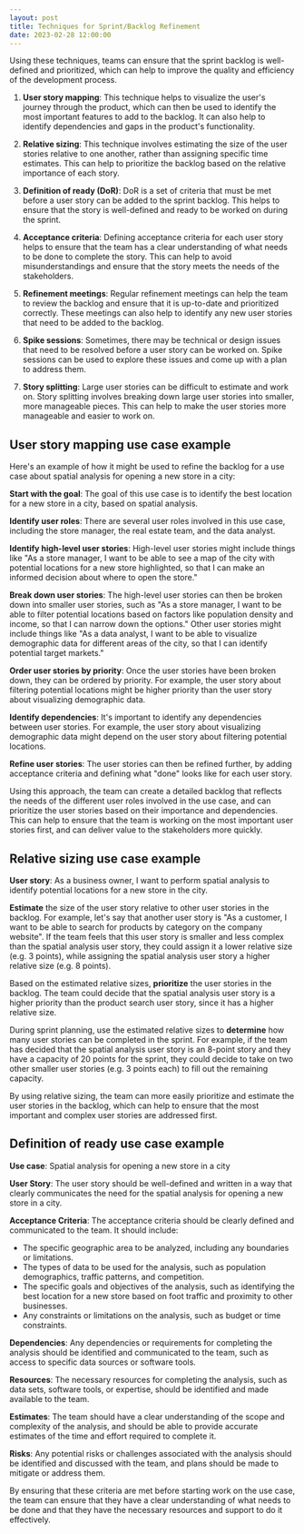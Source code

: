 ```yaml
---
layout: post
title: Techniques for Sprint/Backlog Refinement
date: 2023-02-28 12:00:00
---
```

Using these techniques, teams can ensure that the sprint backlog is well-defined and prioritized, which can help to improve the quality and efficiency of the development process.

1. **User story mapping**: This technique helps to visualize the user's journey through the product, which can then be used to identify the most important features to add to the backlog. It can also help to identify dependencies and gaps in the product's functionality.

2. **Relative sizing**: This technique involves estimating the size of the user stories relative to one another, rather than assigning specific time estimates. This can help to prioritize the backlog based on the relative importance of each story.

3. **Definition of ready (DoR)**: DoR is a set of criteria that must be met before a user story can be added to the sprint backlog. This helps to ensure that the story is well-defined and ready to be worked on during the sprint.

4. **Acceptance criteria**: Defining acceptance criteria for each user story helps to ensure that the team has a clear understanding of what needs to be done to complete the story. This can help to avoid misunderstandings and ensure that the story meets the needs of the stakeholders.

5. **Refinement meetings**: Regular refinement meetings can help the team to review the backlog and ensure that it is up-to-date and prioritized correctly. These meetings can also help to identify any new user stories that need to be added to the backlog.

6. **Spike sessions**: Sometimes, there may be technical or design issues that need to be resolved before a user story can be worked on. Spike sessions can be used to explore these issues and come up with a plan to address them.

7. **Story splitting**: Large user stories can be difficult to estimate and work on. Story splitting involves breaking down large user stories into smaller, more manageable pieces. This can help to make the user stories more manageable and easier to work on.

## User story mapping use case example

Here's an example of how it might be used to refine the backlog for a use case about spatial analysis for opening a new store in a city:

**Start with the goal**: The goal of this use case is to identify the best location for a new store in a city, based on spatial analysis.

**Identify user roles**: There are several user roles involved in this use case, including the store manager, the real estate team, and the data analyst.

**Identify high-level user stories**: High-level user stories might include things like "As a store manager, I want to be able to see a map of the city with potential locations for a new store highlighted, so that I can make an informed decision about where to open the store."

**Break down user stories**: The high-level user stories can then be broken down into smaller user stories, such as "As a store manager, I want to be able to filter potential locations based on factors like population density and income, so that I can narrow down the options." Other user stories might include things like "As a data analyst, I want to be able to visualize demographic data for different areas of the city, so that I can identify potential target markets."

**Order user stories by priority**: Once the user stories have been broken down, they can be ordered by priority. For example, the user story about filtering potential locations might be higher priority than the user story about visualizing demographic data.

**Identify dependencies**: It's important to identify any dependencies between user stories. For example, the user story about visualizing demographic data might depend on the user story about filtering potential locations.

**Refine user stories**: The user stories can then be refined further, by adding acceptance criteria and defining what "done" looks like for each user story.

Using this approach, the team can create a detailed backlog that reflects the needs of the different user roles involved in the use case, and can prioritize the user stories based on their importance and dependencies. This can help to ensure that the team is working on the most important user stories first, and can deliver value to the stakeholders more quickly.

## Relative sizing use case example

**User story**: As a business owner, I want to perform spatial analysis to identify potential locations for a new store in the city.

**Estimate** the size of the user story relative to other user stories in the backlog. For example, let's say that another user story is "As a customer, I want to be able to search for products by category on the company website". If the team feels that this user story is smaller and less complex than the spatial analysis user story, they could assign it a lower relative size (e.g. 3 points), while assigning the spatial analysis user story a higher relative size (e.g. 8 points).

Based on the estimated relative sizes, **prioritize** the user stories in the backlog. The team could decide that the spatial analysis user story is a higher priority than the product search user story, since it has a higher relative size.

During sprint planning, use the estimated relative sizes to **determine** how many user stories can be completed in the sprint. For example, if the team has decided that the spatial analysis user story is an 8-point story and they have a capacity of 20 points for the sprint, they could decide to take on two other smaller user stories (e.g. 3 points each) to fill out the remaining capacity.

By using relative sizing, the team can more easily prioritize and estimate the user stories in the backlog, which can help to ensure that the most important and complex user stories are addressed first.

## Definition of ready use case example

**Use case**: Spatial analysis for opening a new store in a city

**User Story**: The user story should be well-defined and written in a way that clearly communicates the need for the spatial analysis for opening a new store in a city.

**Acceptance Criteria**: The acceptance criteria should be clearly defined and communicated to the team. It should include:

- The specific geographic area to be analyzed, including any boundaries or limitations.
- The types of data to be used for the analysis, such as population demographics, traffic patterns, and competition.
- The specific goals and objectives of the analysis, such as identifying the best location for a new store based on foot traffic and proximity to other businesses.
- Any constraints or limitations on the analysis, such as budget or time constraints.

**Dependencies**: Any dependencies or requirements for completing the analysis should be identified and communicated to the team, such as access to specific data sources or software tools.

**Resources**: The necessary resources for completing the analysis, such as data sets, software tools, or expertise, should be identified and made available to the team.

**Estimates**: The team should have a clear understanding of the scope and complexity of the analysis, and should be able to provide accurate estimates of the time and effort required to complete it.

**Risks**: Any potential risks or challenges associated with the analysis should be identified and discussed with the team, and plans should be made to mitigate or address them.

By ensuring that these criteria are met before starting work on the use case, the team can ensure that they have a clear understanding of what needs to be done and that they have the necessary resources and support to do it effectively.

